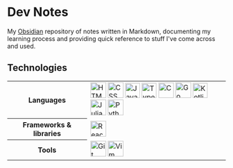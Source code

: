 # Dev Notes

My [Obsidian](https://obsidian.md) repository of notes written in Markdown, documenting my learning process and providing quick reference to stuff I've come across and used.

## Technologies

<table>
  <tr>
    <th>Languages</th>
    <td>
      <img alt="HTML" height="36px" src="https://cdn.jsdelivr.net/gh/devicons/devicon/icons/html5/html5-original-wordmark.svg" />
      <img alt="CSS" height="36px" src="https://cdn.jsdelivr.net/gh/devicons/devicon/icons/css3/css3-original-wordmark.svg" />
      <img alt="JavaScript" height="34px" src="https://cdn.jsdelivr.net/gh/devicons/devicon/icons/javascript/javascript-original.svg" />
      <img alt="TypeScript" height="34px" src="https://cdn.jsdelivr.net/gh/devicons/devicon/icons/typescript/typescript-original.svg" />
      <img alt="C" height="35px" src="https://cdn.jsdelivr.net/gh/devicons/devicon/icons/c/c-original.svg" />
      <img alt="Go" height="36px" src="https://cdn.jsdelivr.net/gh/devicons/devicon/icons/go/go-original.svg" />
      <img alt="Kotlin" height="34px" src="https://cdn.jsdelivr.net/gh/devicons/devicon/icons/kotlin/kotlin-original.svg" />
      <img alt="Julia" height="36px" src="https://cdn.jsdelivr.net/gh/devicons/devicon/icons/julia/julia-original.svg" />
      <img alt="Python" height="36px" src="https://cdn.jsdelivr.net/gh/devicons/devicon/icons/python/python-original.svg" />
    </td>
  </tr>
  <tr>
    <th>Frameworks & libraries</th>
    <td>
      <img alt="React" height="36px" src="https://cdn.jsdelivr.net/gh/devicons/devicon/icons/react/react-original.svg" />
    </td>
  </tr>
  <tr>
    <th>Tools</th>
    <td>
      <img alt="Git" height="36px" src="https://cdn.jsdelivr.net/gh/devicons/devicon/icons/git/git-original.svg" />
      <img alt="Vim" height="36px" src="https://cdn.jsdelivr.net/gh/devicons/devicon/icons/vim/vim-original.svg" />
    </td>
  </tr>
</table>
